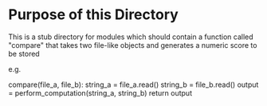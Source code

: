 # Purpose of this Directory

This is a stub directory for modules which should contain a function called "compare" that takes two file-like objects and generates a numeric score to be stored 

e.g.

compare(file_a, file_b):
    string_a = file_a.read()
    string_b = file_b.read()
    output = perform_computation(string_a, string_b)
    return output
